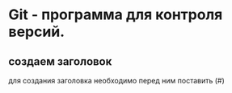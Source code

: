 # Git - программа для контроля версий.

## создаем заголовок
для создания заголовка необходимо перед ним поставить (#)

